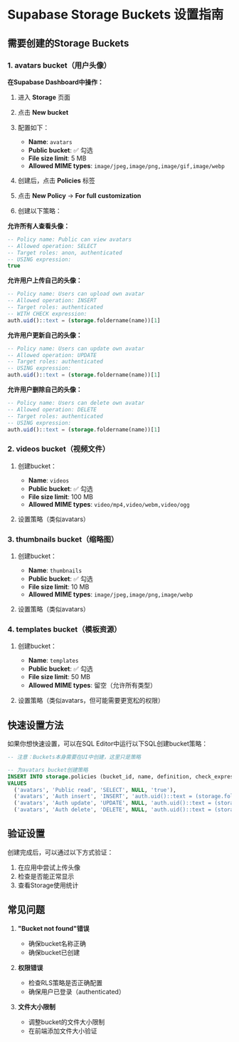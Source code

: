# Supabase Storage Buckets 设置指南

## 需要创建的Storage Buckets

### 1. avatars bucket（用户头像）

**在Supabase Dashboard中操作：**

1. 进入 **Storage** 页面
2. 点击 **New bucket**
3. 配置如下：
   - **Name**: `avatars`
   - **Public bucket**: ✅ 勾选
   - **File size limit**: 5 MB
   - **Allowed MIME types**: `image/jpeg,image/png,image/gif,image/webp`

4. 创建后，点击 **Policies** 标签
5. 点击 **New Policy** → **For full customization**
6. 创建以下策略：

**允许所有人查看头像：**
```sql
-- Policy name: Public can view avatars
-- Allowed operation: SELECT
-- Target roles: anon, authenticated
-- USING expression:
true
```

**允许用户上传自己的头像：**
```sql
-- Policy name: Users can upload own avatar
-- Allowed operation: INSERT
-- Target roles: authenticated
-- WITH CHECK expression:
auth.uid()::text = (storage.foldername(name))[1]
```

**允许用户更新自己的头像：**
```sql
-- Policy name: Users can update own avatar
-- Allowed operation: UPDATE
-- Target roles: authenticated
-- USING expression:
auth.uid()::text = (storage.foldername(name))[1]
```

**允许用户删除自己的头像：**
```sql
-- Policy name: Users can delete own avatar
-- Allowed operation: DELETE
-- Target roles: authenticated
-- USING expression:
auth.uid()::text = (storage.foldername(name))[1]
```

### 2. videos bucket（视频文件）

1. 创建bucket：
   - **Name**: `videos`
   - **Public bucket**: ✅ 勾选
   - **File size limit**: 100 MB
   - **Allowed MIME types**: `video/mp4,video/webm,video/ogg`

2. 设置策略（类似avatars）

### 3. thumbnails bucket（缩略图）

1. 创建bucket：
   - **Name**: `thumbnails`
   - **Public bucket**: ✅ 勾选
   - **File size limit**: 10 MB
   - **Allowed MIME types**: `image/jpeg,image/png,image/webp`

2. 设置策略（类似avatars）

### 4. templates bucket（模板资源）

1. 创建bucket：
   - **Name**: `templates`
   - **Public bucket**: ✅ 勾选
   - **File size limit**: 50 MB
   - **Allowed MIME types**: 留空（允许所有类型）

2. 设置策略（类似avatars，但可能需要更宽松的权限）

## 快速设置方法

如果你想快速设置，可以在SQL Editor中运行以下SQL创建bucket策略：

```sql
-- 注意：Buckets本身需要在UI中创建，这里只是策略

-- 为avatars bucket创建策略
INSERT INTO storage.policies (bucket_id, name, definition, check_expression, using_expression)
VALUES 
  ('avatars', 'Public read', 'SELECT', NULL, 'true'),
  ('avatars', 'Auth insert', 'INSERT', 'auth.uid()::text = (storage.foldername(name))[1]', NULL),
  ('avatars', 'Auth update', 'UPDATE', NULL, 'auth.uid()::text = (storage.foldername(name))[1]'),
  ('avatars', 'Auth delete', 'DELETE', NULL, 'auth.uid()::text = (storage.foldername(name))[1]');
```

## 验证设置

创建完成后，可以通过以下方式验证：

1. 在应用中尝试上传头像
2. 检查是否能正常显示
3. 查看Storage使用统计

## 常见问题

1. **"Bucket not found"错误**
   - 确保bucket名称正确
   - 确保bucket已创建

2. **权限错误**
   - 检查RLS策略是否正确配置
   - 确保用户已登录（authenticated）

3. **文件大小限制**
   - 调整bucket的文件大小限制
   - 在前端添加文件大小验证
